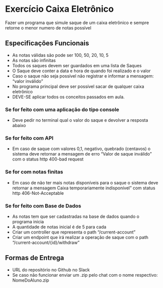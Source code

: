 # Exercício Caixa Eletrônico

Fazer um programa que simule saque de um caixa eletrônico e sempre retorne o menor numero de notas possível


## Especificações Funcionais

- As notas válidas são pode ser 100, 50, 20, 10, 5
- As notas são infinitas
- Todos os saques devem ser guardados em uma lista de Saques
- O Saque deve conter a data e hora de quando foi realizado e o valor
- Caso o saque não seja possível não registrar e informar a mensagem: “valor inválido”
- No programa principal deve ser possível sacar de qualquer caixa eletrônico
- DEVE-SE aplicar todos os conceitos passados em aula.

### Se for feito com uma aplicação do tipo console
-  Deve pedir no terminal qual o valor do saque e devolver a resposta abaixo
###  Se for feito com API
- Em caso de saque com valores 0,1, negativo, quebrado (centavos) o sistema deve retornar a mensagem de erro “Valor de saque inválido” com o status http 400-bad request
### Se for com notas finitas
- Em caso de não ter mais notas disponíveis para o saque o sistema deve retornar a mensagem Caixa temporariamente indisponível” com status http 406-Not-Acceptable
### Se for feito com Base de Dados
- As notas tem que ser cadastradas na base de dados quando o programa inicia
- A quantidade de notas inicial é de 5 para cada
- Criar um controller que representa o path “/current-account”
- Criar um endpoint que irá realizar a operação de saque com o path “/current-account/{id}/withdraw”

## Formas de Entrega
- URL do repositório no Github no Slack
- Se caso não funcionar enviar um .zip pelo chat com o nome respectivo: NomeDoAluno.zip